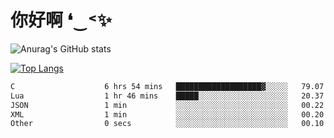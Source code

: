 # 你好啊 ❛‿˂✨

![Anurag's GitHub stats](https://github-readme-stats.vercel.app/api?username=ZombieFly&count_private=true&show_icons=true)

[![Top Langs](https://github-readme-stats.vercel.app/api/top-langs/?username=ZombieFly&layout=compact&count_private=true&hide=Ruby,makefile)](https://github.com/anuraghazra/github-readme-stats)

<!--START_SECTION:waka-->

```txt
C                    6 hrs 54 mins   ███████████████████▓░░░░░   79.07 %
Lua                  1 hr 46 mins    █████░░░░░░░░░░░░░░░░░░░░   20.37 %
JSON                 1 min           ░░░░░░░░░░░░░░░░░░░░░░░░░   00.22 %
XML                  1 min           ░░░░░░░░░░░░░░░░░░░░░░░░░   00.20 %
Other                0 secs          ░░░░░░░░░░░░░░░░░░░░░░░░░   00.10 %
```

<!--END_SECTION:waka-->
